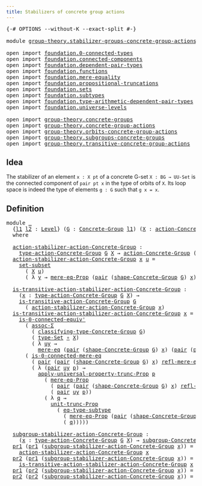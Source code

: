 ```yaml
---
title: Stabilizers of concrete group actions
---
```


<pre class="Agda"><a id="63" class="Symbol">{-#</a> <a id="67" class="Keyword">OPTIONS</a> <a id="75" class="Pragma">--without-K</a> <a id="87" class="Pragma">--exact-split</a> <a id="101" class="Symbol">#-}</a>

<a id="106" class="Keyword">module</a> <a id="113" href="group-theory.stabilizer-groups-concrete-group-actions.html" class="Module">group-theory.stabilizer-groups-concrete-group-actions</a> <a id="167" class="Keyword">where</a>

<a id="174" class="Keyword">open</a> <a id="179" class="Keyword">import</a> <a id="186" href="foundation.0-connected-types.html" class="Module">foundation.0-connected-types</a>
<a id="215" class="Keyword">open</a> <a id="220" class="Keyword">import</a> <a id="227" href="foundation.connected-components.html" class="Module">foundation.connected-components</a>
<a id="259" class="Keyword">open</a> <a id="264" class="Keyword">import</a> <a id="271" href="foundation.dependent-pair-types.html" class="Module">foundation.dependent-pair-types</a>
<a id="303" class="Keyword">open</a> <a id="308" class="Keyword">import</a> <a id="315" href="foundation.functions.html" class="Module">foundation.functions</a>
<a id="336" class="Keyword">open</a> <a id="341" class="Keyword">import</a> <a id="348" href="foundation.mere-equality.html" class="Module">foundation.mere-equality</a>
<a id="373" class="Keyword">open</a> <a id="378" class="Keyword">import</a> <a id="385" href="foundation.propositional-truncations.html" class="Module">foundation.propositional-truncations</a>
<a id="422" class="Keyword">open</a> <a id="427" class="Keyword">import</a> <a id="434" href="foundation.sets.html" class="Module">foundation.sets</a>
<a id="450" class="Keyword">open</a> <a id="455" class="Keyword">import</a> <a id="462" href="foundation.subtypes.html" class="Module">foundation.subtypes</a>
<a id="482" class="Keyword">open</a> <a id="487" class="Keyword">import</a> <a id="494" href="foundation.type-arithmetic-dependent-pair-types.html" class="Module">foundation.type-arithmetic-dependent-pair-types</a>
<a id="542" class="Keyword">open</a> <a id="547" class="Keyword">import</a> <a id="554" href="foundation.universe-levels.html" class="Module">foundation.universe-levels</a>

<a id="582" class="Keyword">open</a> <a id="587" class="Keyword">import</a> <a id="594" href="group-theory.concrete-groups.html" class="Module">group-theory.concrete-groups</a>
<a id="623" class="Keyword">open</a> <a id="628" class="Keyword">import</a> <a id="635" href="group-theory.concrete-group-actions.html" class="Module">group-theory.concrete-group-actions</a>
<a id="671" class="Keyword">open</a> <a id="676" class="Keyword">import</a> <a id="683" href="group-theory.orbits-concrete-group-actions.html" class="Module">group-theory.orbits-concrete-group-actions</a>
<a id="726" class="Keyword">open</a> <a id="731" class="Keyword">import</a> <a id="738" href="group-theory.subgroups-concrete-groups.html" class="Module">group-theory.subgroups-concrete-groups</a>
<a id="777" class="Keyword">open</a> <a id="782" class="Keyword">import</a> <a id="789" href="group-theory.transitive-concrete-group-actions.html" class="Module">group-theory.transitive-concrete-group-actions</a>
</pre>
## Idea

The stabilizer of an element `x : X pt` of a concrete G-set `X : BG → UU-Set` is the connected component of `pair pt x` in the type of orbits of `X`. Its loop space is indeed the type of elements `g : G` such that `g x = x`.

## Definition

<pre class="Agda"><a id="1099" class="Keyword">module</a> <a id="1106" href="group-theory.stabilizer-groups-concrete-group-actions.html#1106" class="Module">_</a>
  <a id="1110" class="Symbol">{</a><a id="1111" href="group-theory.stabilizer-groups-concrete-group-actions.html#1111" class="Bound">l1</a> <a id="1114" href="group-theory.stabilizer-groups-concrete-group-actions.html#1114" class="Bound">l2</a> <a id="1117" class="Symbol">:</a> <a id="1119" href="Agda.Primitive.html#597" class="Postulate">Level</a><a id="1124" class="Symbol">}</a> <a id="1126" class="Symbol">(</a><a id="1127" href="group-theory.stabilizer-groups-concrete-group-actions.html#1127" class="Bound">G</a> <a id="1129" class="Symbol">:</a> <a id="1131" href="group-theory.concrete-groups.html#2030" class="Function">Concrete-Group</a> <a id="1146" href="group-theory.stabilizer-groups-concrete-group-actions.html#1111" class="Bound">l1</a><a id="1148" class="Symbol">)</a> <a id="1150" class="Symbol">(</a><a id="1151" href="group-theory.stabilizer-groups-concrete-group-actions.html#1151" class="Bound">X</a> <a id="1153" class="Symbol">:</a> <a id="1155" href="group-theory.concrete-group-actions.html#807" class="Function">action-Concrete-Group</a> <a id="1177" href="group-theory.stabilizer-groups-concrete-group-actions.html#1114" class="Bound">l2</a> <a id="1180" href="group-theory.stabilizer-groups-concrete-group-actions.html#1127" class="Bound">G</a><a id="1181" class="Symbol">)</a>
  <a id="1185" class="Keyword">where</a>
  
  <a id="1196" href="group-theory.stabilizer-groups-concrete-group-actions.html#1196" class="Function">action-stabilizer-action-Concrete-Group</a> <a id="1236" class="Symbol">:</a>
    <a id="1242" href="group-theory.concrete-group-actions.html#1115" class="Function">type-action-Concrete-Group</a> <a id="1269" href="group-theory.stabilizer-groups-concrete-group-actions.html#1127" class="Bound">G</a> <a id="1271" href="group-theory.stabilizer-groups-concrete-group-actions.html#1151" class="Bound">X</a> <a id="1273" class="Symbol">→</a> <a id="1275" href="group-theory.concrete-group-actions.html#807" class="Function">action-Concrete-Group</a> <a id="1297" class="Symbol">(</a><a id="1298" href="group-theory.stabilizer-groups-concrete-group-actions.html#1111" class="Bound">l1</a> <a id="1301" href="Agda.Primitive.html#810" class="Primitive Operator">⊔</a> <a id="1303" href="group-theory.stabilizer-groups-concrete-group-actions.html#1114" class="Bound">l2</a><a id="1305" class="Symbol">)</a> <a id="1307" href="group-theory.stabilizer-groups-concrete-group-actions.html#1127" class="Bound">G</a>
  <a id="1311" href="group-theory.stabilizer-groups-concrete-group-actions.html#1196" class="Function">action-stabilizer-action-Concrete-Group</a> <a id="1351" href="group-theory.stabilizer-groups-concrete-group-actions.html#1351" class="Bound">x</a> <a id="1353" href="group-theory.stabilizer-groups-concrete-group-actions.html#1353" class="Bound">u</a> <a id="1355" class="Symbol">=</a>
    <a id="1361" href="foundation-core.subtypes.html#5697" class="Function">set-subset</a>
      <a id="1378" class="Symbol">(</a> <a id="1380" href="group-theory.stabilizer-groups-concrete-group-actions.html#1151" class="Bound">X</a> <a id="1382" href="group-theory.stabilizer-groups-concrete-group-actions.html#1353" class="Bound">u</a><a id="1383" class="Symbol">)</a>
      <a id="1391" class="Symbol">(</a> <a id="1393" class="Symbol">λ</a> <a id="1395" href="group-theory.stabilizer-groups-concrete-group-actions.html#1395" class="Bound">y</a> <a id="1397" class="Symbol">→</a> <a id="1399" href="foundation.mere-equality.html#1117" class="Function">mere-eq-Prop</a> <a id="1412" class="Symbol">(</a><a id="1413" href="foundation-core.dependent-pair-types.html#588" class="InductiveConstructor">pair</a> <a id="1418" class="Symbol">(</a><a id="1419" href="group-theory.concrete-groups.html#2561" class="Function">shape-Concrete-Group</a> <a id="1440" href="group-theory.stabilizer-groups-concrete-group-actions.html#1127" class="Bound">G</a><a id="1441" class="Symbol">)</a> <a id="1443" href="group-theory.stabilizer-groups-concrete-group-actions.html#1351" class="Bound">x</a><a id="1444" class="Symbol">)</a> <a id="1446" class="Symbol">(</a><a id="1447" href="foundation-core.dependent-pair-types.html#588" class="InductiveConstructor">pair</a> <a id="1452" href="group-theory.stabilizer-groups-concrete-group-actions.html#1353" class="Bound">u</a> <a id="1454" href="group-theory.stabilizer-groups-concrete-group-actions.html#1395" class="Bound">y</a><a id="1455" class="Symbol">))</a>

  <a id="1461" href="group-theory.stabilizer-groups-concrete-group-actions.html#1461" class="Function">is-transitive-action-stabilizer-action-Concrete-Group</a> <a id="1515" class="Symbol">:</a>
    <a id="1521" class="Symbol">(</a><a id="1522" href="group-theory.stabilizer-groups-concrete-group-actions.html#1522" class="Bound">x</a> <a id="1524" class="Symbol">:</a> <a id="1526" href="group-theory.concrete-group-actions.html#1115" class="Function">type-action-Concrete-Group</a> <a id="1553" href="group-theory.stabilizer-groups-concrete-group-actions.html#1127" class="Bound">G</a> <a id="1555" href="group-theory.stabilizer-groups-concrete-group-actions.html#1151" class="Bound">X</a><a id="1556" class="Symbol">)</a> <a id="1558" class="Symbol">→</a>
    <a id="1564" href="group-theory.transitive-concrete-group-actions.html#1186" class="Function">is-transitive-action-Concrete-Group</a> <a id="1600" href="group-theory.stabilizer-groups-concrete-group-actions.html#1127" class="Bound">G</a>
      <a id="1608" class="Symbol">(</a> <a id="1610" href="group-theory.stabilizer-groups-concrete-group-actions.html#1196" class="Function">action-stabilizer-action-Concrete-Group</a> <a id="1650" href="group-theory.stabilizer-groups-concrete-group-actions.html#1522" class="Bound">x</a><a id="1651" class="Symbol">)</a>
  <a id="1655" href="group-theory.stabilizer-groups-concrete-group-actions.html#1461" class="Function">is-transitive-action-stabilizer-action-Concrete-Group</a> <a id="1709" href="group-theory.stabilizer-groups-concrete-group-actions.html#1709" class="Bound">x</a> <a id="1711" class="Symbol">=</a>
    <a id="1717" href="foundation.0-connected-types.html#5483" class="Function">is-0-connected-equiv&#39;</a>
      <a id="1745" class="Symbol">(</a> <a id="1747" href="foundation-core.type-arithmetic-dependent-pair-types.html#5675" class="Function">assoc-Σ</a>
        <a id="1763" class="Symbol">(</a> <a id="1765" href="group-theory.concrete-groups.html#2431" class="Function">classifying-type-Concrete-Group</a> <a id="1797" href="group-theory.stabilizer-groups-concrete-group-actions.html#1127" class="Bound">G</a><a id="1798" class="Symbol">)</a>
        <a id="1808" class="Symbol">(</a> <a id="1810" href="foundation-core.sets.html#1304" class="Function">type-Set</a> <a id="1819" href="foundation-core.functions.html#420" class="Function Operator">∘</a> <a id="1821" href="group-theory.stabilizer-groups-concrete-group-actions.html#1151" class="Bound">X</a><a id="1822" class="Symbol">)</a>
        <a id="1832" class="Symbol">(</a> <a id="1834" class="Symbol">λ</a> <a id="1836" href="group-theory.stabilizer-groups-concrete-group-actions.html#1836" class="Bound">uy</a> <a id="1839" class="Symbol">→</a>
          <a id="1851" href="foundation.mere-equality.html#1195" class="Function">mere-eq</a> <a id="1859" class="Symbol">(</a><a id="1860" href="foundation-core.dependent-pair-types.html#588" class="InductiveConstructor">pair</a> <a id="1865" class="Symbol">(</a><a id="1866" href="group-theory.concrete-groups.html#2561" class="Function">shape-Concrete-Group</a> <a id="1887" href="group-theory.stabilizer-groups-concrete-group-actions.html#1127" class="Bound">G</a><a id="1888" class="Symbol">)</a> <a id="1890" href="group-theory.stabilizer-groups-concrete-group-actions.html#1709" class="Bound">x</a><a id="1891" class="Symbol">)</a> <a id="1893" class="Symbol">(</a><a id="1894" href="foundation-core.dependent-pair-types.html#588" class="InductiveConstructor">pair</a> <a id="1899" class="Symbol">(</a><a id="1900" href="foundation-core.dependent-pair-types.html#605" class="Field">pr1</a> <a id="1904" href="group-theory.stabilizer-groups-concrete-group-actions.html#1836" class="Bound">uy</a><a id="1906" class="Symbol">)</a> <a id="1908" class="Symbol">(</a><a id="1909" href="foundation-core.dependent-pair-types.html#617" class="Field">pr2</a> <a id="1913" href="group-theory.stabilizer-groups-concrete-group-actions.html#1836" class="Bound">uy</a><a id="1915" class="Symbol">))))</a>
      <a id="1926" class="Symbol">(</a> <a id="1928" href="foundation.0-connected-types.html#2434" class="Function">is-0-connected-mere-eq</a>
        <a id="1959" class="Symbol">(</a> <a id="1961" href="foundation-core.dependent-pair-types.html#588" class="InductiveConstructor">pair</a> <a id="1966" class="Symbol">(</a><a id="1967" href="foundation-core.dependent-pair-types.html#588" class="InductiveConstructor">pair</a> <a id="1972" class="Symbol">(</a><a id="1973" href="group-theory.concrete-groups.html#2561" class="Function">shape-Concrete-Group</a> <a id="1994" href="group-theory.stabilizer-groups-concrete-group-actions.html#1127" class="Bound">G</a><a id="1995" class="Symbol">)</a> <a id="1997" href="group-theory.stabilizer-groups-concrete-group-actions.html#1709" class="Bound">x</a><a id="1998" class="Symbol">)</a> <a id="2000" href="foundation.mere-equality.html#1419" class="Function">refl-mere-eq</a><a id="2012" class="Symbol">)</a>
        <a id="2022" class="Symbol">(</a> <a id="2024" class="Symbol">λ</a> <a id="2026" class="Symbol">(</a><a id="2027" href="foundation-core.dependent-pair-types.html#588" class="InductiveConstructor">pair</a> <a id="2032" href="group-theory.stabilizer-groups-concrete-group-actions.html#2032" class="Bound">uy</a> <a id="2035" href="group-theory.stabilizer-groups-concrete-group-actions.html#2035" class="Bound">p</a><a id="2036" class="Symbol">)</a> <a id="2038" class="Symbol">→</a>
          <a id="2050" href="foundation.propositional-truncations.html#5775" class="Function">apply-universal-property-trunc-Prop</a> <a id="2086" href="group-theory.stabilizer-groups-concrete-group-actions.html#2035" class="Bound">p</a>
            <a id="2100" class="Symbol">(</a> <a id="2102" href="foundation.mere-equality.html#1117" class="Function">mere-eq-Prop</a>
              <a id="2129" class="Symbol">(</a> <a id="2131" href="foundation-core.dependent-pair-types.html#588" class="InductiveConstructor">pair</a> <a id="2136" class="Symbol">(</a><a id="2137" href="foundation-core.dependent-pair-types.html#588" class="InductiveConstructor">pair</a> <a id="2142" class="Symbol">(</a><a id="2143" href="group-theory.concrete-groups.html#2561" class="Function">shape-Concrete-Group</a> <a id="2164" href="group-theory.stabilizer-groups-concrete-group-actions.html#1127" class="Bound">G</a><a id="2165" class="Symbol">)</a> <a id="2167" href="group-theory.stabilizer-groups-concrete-group-actions.html#1709" class="Bound">x</a><a id="2168" class="Symbol">)</a> <a id="2170" href="foundation.mere-equality.html#1419" class="Function">refl-mere-eq</a><a id="2182" class="Symbol">)</a>
              <a id="2198" class="Symbol">(</a> <a id="2200" href="foundation-core.dependent-pair-types.html#588" class="InductiveConstructor">pair</a> <a id="2205" href="group-theory.stabilizer-groups-concrete-group-actions.html#2032" class="Bound">uy</a> <a id="2208" href="group-theory.stabilizer-groups-concrete-group-actions.html#2035" class="Bound">p</a><a id="2209" class="Symbol">))</a>
            <a id="2224" class="Symbol">(</a> <a id="2226" class="Symbol">λ</a> <a id="2228" href="group-theory.stabilizer-groups-concrete-group-actions.html#2228" class="Bound">q</a> <a id="2230" class="Symbol">→</a>
              <a id="2246" href="foundation.propositional-truncations.html#2293" class="Function">unit-trunc-Prop</a>
                <a id="2278" class="Symbol">(</a> <a id="2280" href="foundation-core.subtypes.html#3455" class="Function">eq-type-subtype</a>
                  <a id="2314" class="Symbol">(</a> <a id="2316" href="foundation.mere-equality.html#1117" class="Function">mere-eq-Prop</a> <a id="2329" class="Symbol">(</a><a id="2330" href="foundation-core.dependent-pair-types.html#588" class="InductiveConstructor">pair</a> <a id="2335" class="Symbol">(</a><a id="2336" href="group-theory.concrete-groups.html#2561" class="Function">shape-Concrete-Group</a> <a id="2357" href="group-theory.stabilizer-groups-concrete-group-actions.html#1127" class="Bound">G</a><a id="2358" class="Symbol">)</a> <a id="2360" href="group-theory.stabilizer-groups-concrete-group-actions.html#1709" class="Bound">x</a><a id="2361" class="Symbol">))</a>
                  <a id="2382" class="Symbol">(</a> <a id="2384" href="group-theory.stabilizer-groups-concrete-group-actions.html#2228" class="Bound">q</a><a id="2385" class="Symbol">)))))</a>

  <a id="2394" href="group-theory.stabilizer-groups-concrete-group-actions.html#2394" class="Function">subgroup-stabilizer-action-Concrete-Group</a> <a id="2436" class="Symbol">:</a>
    <a id="2442" class="Symbol">(</a><a id="2443" href="group-theory.stabilizer-groups-concrete-group-actions.html#2443" class="Bound">x</a> <a id="2445" class="Symbol">:</a> <a id="2447" href="group-theory.concrete-group-actions.html#1115" class="Function">type-action-Concrete-Group</a> <a id="2474" href="group-theory.stabilizer-groups-concrete-group-actions.html#1127" class="Bound">G</a> <a id="2476" href="group-theory.stabilizer-groups-concrete-group-actions.html#1151" class="Bound">X</a><a id="2477" class="Symbol">)</a> <a id="2479" class="Symbol">→</a> <a id="2481" href="group-theory.subgroups-concrete-groups.html#1484" class="Function">subgroup-Concrete-Group</a> <a id="2505" class="Symbol">(</a><a id="2506" href="group-theory.stabilizer-groups-concrete-group-actions.html#1111" class="Bound">l1</a> <a id="2509" href="Agda.Primitive.html#810" class="Primitive Operator">⊔</a> <a id="2511" href="group-theory.stabilizer-groups-concrete-group-actions.html#1114" class="Bound">l2</a><a id="2513" class="Symbol">)</a> <a id="2515" href="group-theory.stabilizer-groups-concrete-group-actions.html#1127" class="Bound">G</a>
  <a id="2519" href="foundation-core.dependent-pair-types.html#605" class="Field">pr1</a> <a id="2523" class="Symbol">(</a><a id="2524" href="foundation-core.dependent-pair-types.html#605" class="Field">pr1</a> <a id="2528" class="Symbol">(</a><a id="2529" href="group-theory.stabilizer-groups-concrete-group-actions.html#2394" class="Function">subgroup-stabilizer-action-Concrete-Group</a> <a id="2571" href="group-theory.stabilizer-groups-concrete-group-actions.html#2571" class="Bound">x</a><a id="2572" class="Symbol">))</a> <a id="2575" class="Symbol">=</a>
    <a id="2581" href="group-theory.stabilizer-groups-concrete-group-actions.html#1196" class="Function">action-stabilizer-action-Concrete-Group</a> <a id="2621" href="group-theory.stabilizer-groups-concrete-group-actions.html#2571" class="Bound">x</a>
  <a id="2625" href="foundation-core.dependent-pair-types.html#617" class="Field">pr2</a> <a id="2629" class="Symbol">(</a><a id="2630" href="foundation-core.dependent-pair-types.html#605" class="Field">pr1</a> <a id="2634" class="Symbol">(</a><a id="2635" href="group-theory.stabilizer-groups-concrete-group-actions.html#2394" class="Function">subgroup-stabilizer-action-Concrete-Group</a> <a id="2677" href="group-theory.stabilizer-groups-concrete-group-actions.html#2677" class="Bound">x</a><a id="2678" class="Symbol">))</a> <a id="2681" class="Symbol">=</a>
    <a id="2687" href="group-theory.stabilizer-groups-concrete-group-actions.html#1461" class="Function">is-transitive-action-stabilizer-action-Concrete-Group</a> <a id="2741" href="group-theory.stabilizer-groups-concrete-group-actions.html#2677" class="Bound">x</a>
  <a id="2745" href="foundation-core.dependent-pair-types.html#605" class="Field">pr1</a> <a id="2749" class="Symbol">(</a><a id="2750" href="foundation-core.dependent-pair-types.html#617" class="Field">pr2</a> <a id="2754" class="Symbol">(</a><a id="2755" href="group-theory.stabilizer-groups-concrete-group-actions.html#2394" class="Function">subgroup-stabilizer-action-Concrete-Group</a> <a id="2797" href="group-theory.stabilizer-groups-concrete-group-actions.html#2797" class="Bound">x</a><a id="2798" class="Symbol">))</a> <a id="2801" class="Symbol">=</a> <a id="2803" href="group-theory.stabilizer-groups-concrete-group-actions.html#2797" class="Bound">x</a>
  <a id="2807" href="foundation-core.dependent-pair-types.html#617" class="Field">pr2</a> <a id="2811" class="Symbol">(</a><a id="2812" href="foundation-core.dependent-pair-types.html#617" class="Field">pr2</a> <a id="2816" class="Symbol">(</a><a id="2817" href="group-theory.stabilizer-groups-concrete-group-actions.html#2394" class="Function">subgroup-stabilizer-action-Concrete-Group</a> <a id="2859" href="group-theory.stabilizer-groups-concrete-group-actions.html#2859" class="Bound">x</a><a id="2860" class="Symbol">))</a> <a id="2863" class="Symbol">=</a> <a id="2865" href="foundation.mere-equality.html#1419" class="Function">refl-mere-eq</a>
</pre>